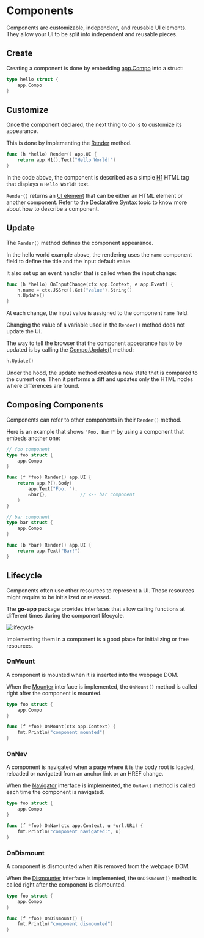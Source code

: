 # Components

Components are customizable, independent, and reusable UI elements.
They allow your UI to be split into independent and reusable pieces.

## Create

Creating a component is done by embedding [app.Compo](/reference#Compo) into a struct:

```go
type hello struct {
    app.Compo
}
```

## Customize

Once the component declared, the next thing to do is to customize its appearance.

This is done by implementing the [Render](/reference#Composer) method.

```go
func (h *hello) Render() app.UI {
	return app.H1().Text("Hello World!")
}
```

In the code above, the component is described as a simple [H1](/reference#H1) HTML tag that displays a `Hello World!` text.

`Render()` returns an [UI element](/reference#UI) that can be either an HTML element or another component. Refer to the [Declarative Syntax](/syntax) topic to know more about how to describe a component.

## Update

The `Render()` method defines the component appearance.

In the hello world example above, the rendering uses the `name` component field to define the title and the input default value.

It also set up an event handler that is called when the input change:

```go
func (h *hello) OnInputChange(ctx app.Context, e app.Event) {
    h.name = ctx.JSSrc().Get("value").String()
    h.Update()
}
```

At each change, the input value is assigned to the component `name` field.

Changing the value of a variable used in the `Render()` method does not update the UI.

The way to tell the browser that the component appearance has to be updated is by calling the [Compo.Update()](https://pkg.go.dev/github.com/maxence-charriere/go-app/v6/pkg/app#Compo.Update) method:

```go
h.Update()
```

Under the hood, the update method creates a new state that is compared to the current one. Then it performs a diff and updates only the HTML nodes where differences are found.

## Composing Components

Components can refer to other components in their `Render()` method.

Here is an example that shows `"Foo, Bar!"` by using a component that embeds another one:

```go
// foo component
type foo struct {
    app.Compo
}

func (f *foo) Render() app.UI {
    return app.P().Body(
        app.Text("Foo, "),
        &bar{},            // <-- bar component
    )
}

// bar component
type bar struct {
    app.Compo
}

func (b *bar) Render() app.UI {
    return app.Text("Bar!")
}

```

## Lifecycle

Components often use other resources to represent a UI. Those resources might require to be initialized or released.

The **go-app** package provides interfaces that allow calling functions at different times during the component lifecycle.

![lifecycle](https://storage.googleapis.com/murlok-github/lifecycle.png)

Implementing them in a component is a good place for initializing or free resources.

### OnMount

A component is mounted when it is inserted into the webpage DOM.

When the [Mounter](https://pkg.go.dev/github.com/maxence-charriere/go-app/v6/pkg/app#Mounter) interface is implemented, the `OnMount()` method is called right after the component is mounted.

```go
type foo struct {
    app.Compo
}

func (f *foo) OnMount(ctx app.Context) {
    fmt.Println("component mounted")
}
```

### OnNav

A component is navigated when a page where it is the body root is loaded, reloaded or navigated from an anchor link or an HREF change.

When the [Navigator](https://pkg.go.dev/github.com/maxence-charriere/go-app/v6/pkg/app#Navigator) interface is implemented, the `OnNav()` method is called each time the component is navigated.

```go
type foo struct {
    app.Compo
}

func (f *foo) OnNav(ctx app.Context, u *url.URL) {
    fmt.Println("component navigated:", u)
}
```

### OnDismount

A component is dismounted when it is removed from the webpage DOM.

When the [Dismounter](https://pkg.go.dev/github.com/maxence-charriere/go-app/v6/pkg/app#Dismounter) interface is implemented, the `OnDismount()` method is called right after the component is dismounted.

```go
type foo struct {
    app.Compo
}

func (f *foo) OnDismount() {
    fmt.Println("component dismounted")
}
```
